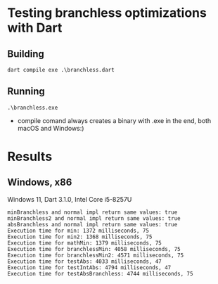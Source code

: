# Testing branchless optimizations with Dart

## Building
`dart compile exe .\branchless.dart`

## Running
`.\branchless.exe`
- compile comand always creates a binary with .exe in the end, both macOS and Windows:)

# Results

## Windows, x86

Windows 11, Dart 3.1.0, Intel Core i5-8257U

```
minBranchless and normal impl return same values: true
minBranchless2 and normal impl return same values: true
absBranchless and normal impl return same values: true
Execution time for min: 1372 milliseconds, 75
Execution time for min2: 1368 milliseconds, 75
Execution time for mathMin: 1379 milliseconds, 75
Execution time for branchlessMin: 4058 milliseconds, 75
Execution time for branchlessMin2: 4571 milliseconds, 75
Execution time for testAbs: 4033 milliseconds, 47
Execution time for testIntAbs: 4794 milliseconds, 47
Execution time for testAbsBranchless: 4744 milliseconds, 75
```